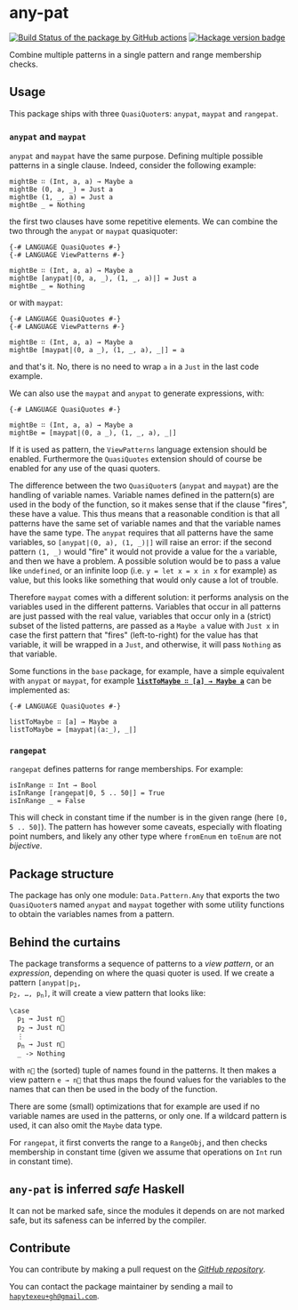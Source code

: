 # any-pat
[![Build Status of the package by GitHub actions](https://github.com/hapytex/any-pat/actions/workflows/build-ci.yml/badge.svg)](https://github.com/hapytex/any-pat/actions/workflows/build-ci.yml)
[![Hackage version badge](https://img.shields.io/hackage/v/any-pat.svg)](https://hackage.haskell.org/package/any-pat)

Combine multiple patterns in a single pattern and range membership checks.

## Usage

This package ships with three `QuasiQuoter`s: `anypat`, `maypat` and `rangepat`.

### `anypat` and `maypat`

`anypat` and `maypat` have the same purpose. Defining multiple possible patterns in a single clause. Indeed, consider the following example:

```
mightBe ∷ (Int, a, a) → Maybe a
mightBe (0, a, _) = Just a
mightBe (1, _, a) = Just a
mightBe _ = Nothing
```

the first two clauses have some repetitive elements. We can combine the two through the `anypat` or `maypat` quasiquoter:

```
{-# LANGUAGE QuasiQuotes #-}
{-# LANGUAGE ViewPatterns #-}

mightBe ∷ (Int, a, a) → Maybe a
mightBe [anypat|(0, a, _), (1, _, a)|] = Just a
mightBe _ = Nothing
```

or with `maypat`:

```
{-# LANGUAGE QuasiQuotes #-}
{-# LANGUAGE ViewPatterns #-}

mightBe ∷ (Int, a, a) → Maybe a
mightBe [maypat|(0, a _), (1, _, a), _|] = a
```

and that's it. No, there is no need to wrap `a` in a `Just` in the last code example.

We can also use the `maypat` and `anypat` to generate expressions, with:

```
{-# LANGUAGE QuasiQuotes #-}

mightBe ∷ (Int, a, a) → Maybe a
mightBe = [maypat|(0, a _), (1, _, a), _|]
```

If it is used as pattern, the `ViewPatterns` language extension should be enabled. Furthermore the `QuasiQuotes` extension should of course be enabled for any use of the quasi quoters.

The difference between the two `QuasiQuoter`s (`anypat` and `maypat`) are the handling of variable names. Variable names defined in the pattern(s) are used in the body of the function, so it makes sense that if the clause "fires", these have a value. This thus means that a reasonable condition is that all patterns have the same set of variable names and that the variable names have the same type. The `anypat` requires that all patterns have the same variables, so `[anypat|(0, a), (1, _)|]` will raise an error: if the second pattern `(1, _)` would "fire" it would not provide a value for the `a` variable, and then we have a problem. A possible solution would be to pass a value like `undefined`, or an infinite loop (i.e. `y = let x = x in x` for example) as value, but this looks like something that would only cause a lot of trouble.

Therefore `maypat` comes with a different solution: it performs analysis on the variables used in the different patterns. Variables that occur in all patterns are just passed with the real value, variables that occur only in a (strict) subset of the listed patterns, are passed as a `Maybe a` value with `Just x` in case the first pattern that "fires" (left-to-right) for the value has that variable, it will be wrapped in a `Just`, and otherwise, it will pass `Nothing` as that variable.

Some functions in the `base` package, for example, have a simple equivalent with `anypat` or `maypat`, for example [**`listToMaybe ∷ [a] → Maybe a`**](https://hackage.haskell.org/package/base-4.18.0.0/docs/Data-Maybe.html#v:listToMaybe) can be implemented as:

```
{-# LANGUAGE QuasiQuotes #-}

listToMaybe ∷ [a] → Maybe a
listToMaybe = [maypat|(a:_), _|]
```

### `rangepat`

`rangepat` defines patterns for range memberships. For example:

```
isInRange ∷ Int → Bool
isInRange [rangepat|0, 5 .. 50|] = True
isInRange _ = False
```

This will check in constant time if the number is in the given range (here `[0, 5 .. 50]`). The pattern has however some caveats, especially with floating point numbers, and likely any other type where `fromEnum` en `toEnum` are not *bijective*.

## Package structure

The package has only one module: `Data.Pattern.Any` that exports the two `QuasiQuoter`s named `anypat` and `maypat` together with some utility functions to obtain the variables names from a pattern.

## Behind the curtains

The package transforms a sequence of patterns to a *view pattern*, or an *expression*, depending on where the quasi quoter is used. If we create a pattern <code>[anypat|p<sub>1</sub>, p<sub>2</sub>, &hellip;, p<sub>n</sub>]</code>, it will create a view pattern that looks like:

<pre><code>\case
  p<sub>1</sub> &rarr; Just n&#8407;
  p<sub>2</sub> &rarr; Just n&#8407;
  &vellip;
  p<sub>n</sub> &rarr; Just n&#8407;
  _ -&gt; Nothing</code></pre>

with <code>n&#8407;</code> the (sorted) tuple of names found in the patterns. It then makes a view pattern <code>e &rarr; n&#8407;</code> that thus maps the found values for the variables to the names that can then be used in the body of the function.

There are some (small) optimizations that for example are used if no variable names are used in the patterns, or only one. If a wildcard pattern is used, it can also omit the `Maybe` data type.

For `rangepat`, it first converts the range to a `RangeObj`, and then checks membership in constant time (given we assume that operations on `Int` run in constant time).

## `any-pat` is **inferred** *safe* Haskell

It can not be marked safe, since the modules it depends on are not marked safe, but its safeness can be inferred by the compiler.

## Contribute

You can contribute by making a pull request on the [*GitHub
repository*](https://github.com/hapytex/any-pat).

You can contact the package maintainer by sending a mail to
[`hapytexeu+gh@gmail.com`](mailto:hapytexeu+gh@gmail.com).


